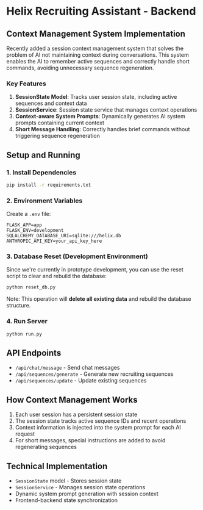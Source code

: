 # Helix Recruiting Assistant - Backend

## Context Management System Implementation

Recently added a session context management system that solves the problem of AI not maintaining context during conversations. This system enables the AI to remember active sequences and correctly handle short commands, avoiding unnecessary sequence regeneration.

### Key Features

1. **SessionState Model**: Tracks user session state, including active sequences and context data
2. **SessionService**: Session state service that manages context operations
3. **Context-aware System Prompts**: Dynamically generates AI system prompts containing current context
4. **Short Message Handling**: Correctly handles brief commands without triggering sequence regeneration

## Setup and Running

### 1. Install Dependencies

```bash
pip install -r requirements.txt
```

### 2. Environment Variables

Create a `.env` file:

```
FLASK_APP=app
FLASK_ENV=development
SQLALCHEMY_DATABASE_URI=sqlite:///helix.db
ANTHROPIC_API_KEY=your_api_key_here
```

### 3. Database Reset (Development Environment)

Since we're currently in prototype development, you can use the reset script to clear and rebuild the database:

```bash
python reset_db.py
```

Note: This operation will **delete all existing data** and rebuild the database structure.

### 4. Run Server

```bash
python run.py
```

## API Endpoints

- `/api/chat/message` - Send chat messages
- `/api/sequences/generate` - Generate new recruiting sequences
- `/api/sequences/update` - Update existing sequences

## How Context Management Works

1. Each user session has a persistent session state
2. The session state tracks active sequence IDs and recent operations
3. Context information is injected into the system prompt for each AI request
4. For short messages, special instructions are added to avoid regenerating sequences

## Technical Implementation

- `SessionState` model - Stores session state
- `SessionService` - Manages session state operations
- Dynamic system prompt generation with session context
- Frontend-backend state synchronization
